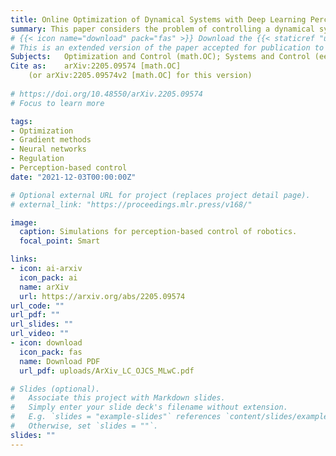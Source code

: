 ```yaml
---
title: Online Optimization of Dynamical Systems with Deep Learning Perception
summary: This paper considers the problem of controlling a dynamical system when the state cannot be directly measured and the control performance metrics are unknown or partially known. In particular, we focus on the design of data-driven controllers to regulate a dynamical system to the solution of a constrained convex optimization problem where: i) the state must be estimated from nonlinear and possibly high-dimensional data; and, ii) the cost of the optimization problem -- which models control objectives associated with inputs and states of the system -- is not available and must be learned from data. We propose a data-driven feedback controller that is based on adaptations of a projected gradient-flow method; the controller includes neural networks as integral components for the estimation of the unknown functions. Leveraging stability theory for perturbed systems, we derive sufficient conditions to guarantee exponential input-to-state stability (ISS) of the control loop. In particular, we show that the interconnected system is ISS with respect to the approximation errors of the neural network and unknown disturbances affecting the system. The transient bounds combine the universal approximation property of deep neural networks with the ISS characterization. Illustrative numerical results are presented in the context of control of robotics and epidemics. 
# {{< icon name="download" pack="fas" >}} Download the {{< staticref "uploads/ArXiv_LC_OJCS_MLwC.pdf" "newtab" >}}arXiv eprint{{< /staticref >}}.
# This is an extended version of the paper accepted for publication to the IEEE Open Journal of Control Systems - Special Section on Machine Learning with Control, containing proofs.
Subjects:	Optimization and Control (math.OC); Systems and Control (eess.SY)
Cite as:	arXiv:2205.09574 [math.OC]
 	(or arXiv:2205.09574v2 [math.OC] for this version)
 
# https://doi.org/10.48550/arXiv.2205.09574
# Focus to learn more

tags:
- Optimization
- Gradient methods
- Neural networks
- Regulation
- Perception-based control
date: "2021-12-03T00:00:00Z"

# Optional external URL for project (replaces project detail page).
# external_link: "https://proceedings.mlr.press/v168/"

image:
  caption: Simulations for perception-based control of robotics.
  focal_point: Smart

links:
- icon: ai-arxiv
  icon_pack: ai
  name: arXiv
  url: https://arxiv.org/abs/2205.09574
url_code: ""
url_pdf: ""
url_slides: ""
url_video: ""
- icon: download
  icon_pack: fas
  name: Download PDF
  url_pdf: uploads/ArXiv_LC_OJCS_MLwC.pdf

# Slides (optional).
#   Associate this project with Markdown slides.
#   Simply enter your slide deck's filename without extension.
#   E.g. `slides = "example-slides"` references `content/slides/example-slides.md`.
#   Otherwise, set `slides = ""`.
slides: ""
---
```

